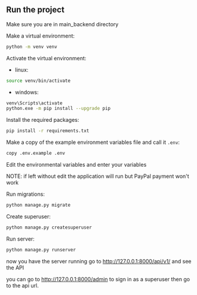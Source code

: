 ## Run the project

Make sure you are in main_backend directory

Make a virtual environment:

```bash
python -m venv venv
```

Activate the virtual environment:
* linux:


```bash
source venv/bin/activate
```


* windows:
```bash
venv\Scripts\activate
python.exe -m pip install --upgrade pip
```

Install the required packages:
```bash
pip install -r requirements.txt
```

Make a copy of the example environment variables file and call it `.env`:
```bash
copy .env.example .env
```
Edit the environmental variables and enter your variables 

NOTE: if left without edit the application will run but PayPal payment won't work

Run migrations:
```bash
python manage.py migrate
```

Create superuser:
```bash
python manage.py createsuperuser
```

Run server:
```bash
python manage.py runserver
```

now you have the server running go to 
http://127.0.0.1:8000/api/v1/
and see the API

you can go to http://127.0.0.1:8000/admin
to sign in as a superuser then go to the api url.
